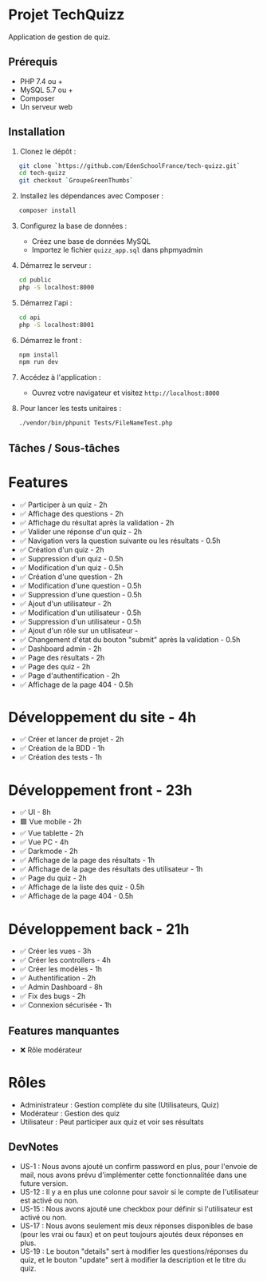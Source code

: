 # Projet TechQuizz

Application de gestion de quiz.

## Prérequis

- PHP 7.4 ou +
- MySQL 5.7 ou +
- Composer
- Un serveur web 

## Installation

1. Clonez le dépôt :
```bash
   git clone `https://github.com/EdenSchoolFrance/tech-quizz.git`
   cd tech-quizz
   git checkout `GroupeGreenThumbs`
```

2. Installez les dépendances avec Composer :
```bash
   composer install
```

3. Configurez la base de données :
   - Créez une base de données MySQL
   - Importez le fichier `quizz_app.sql` dans phpmyadmin

4. Démarrez le serveur :
```bash
   cd public
   php -S localhost:8000
```
5. Démarrez l'api :
```bash
   cd api
   php -S localhost:8001
```

6. Démarrez le front :
```bash
   npm install
   npm run dev
```

7. Accédez à l'application :
   - Ouvrez votre navigateur et visitez `http://localhost:8000`

8. Pour lancer les tests unitaires :
```bash
   ./vendor/bin/phpunit Tests/FileNameTest.php
```

## Tâches / Sous-tâches

# Features
- ✅ Participer à un quiz - 2h
- ✅ Affichage des questions - 2h
- ✅ Affichage du résultat après la validation - 2h
- ✅ Valider une réponse d'un quiz - 2h
- ✅ Navigation vers la question suivante ou les résultats - 0.5h
- ✅ Création d'un quiz - 2h
- ✅ Suppression d'un quiz - 0.5h
- ✅ Modification d'un quiz - 0.5h
- ✅ Création d'une question - 2h
- ✅ Modification d'une question - 0.5h
- ✅ Suppression d'une question - 0.5h
- ✅ Ajout d'un utilisateur - 2h
- ✅ Modification d'un utilisateur - 0.5h
- ✅ Suppression d'un utilisateur - 0.5h
- ✅ Ajout d'un rôle sur un utilisateur - 
- ✅ Changement d'état du bouton "submit" après la validation - 0.5h
- ✅ Dashboard admin - 2h
- ✅ Page des résultats - 2h
- ✅ Page des quiz - 2h
- ✅ Page d'authentification - 2h
- ✅ Affichage de la page 404 - 0.5h

# Développement du site - 4h

- ✅ Créer et lancer de projet - 2h
- ✅ Création de la BDD - 1h
- ✅ Création des tests - 1h

# Développement front - 23h

- ✅ UI - 8h
- 🟩 Vue mobile - 2h
- ✅ Vue tablette - 2h
- ✅ Vue PC - 4h
- ✅ Darkmode - 2h
- ✅ Affichage de la page des résultats - 1h
- ✅ Affichage de la page des résultats des utilisateur - 1h
- ✅ Page du quiz - 2h
- ✅ Affichage de la liste des quiz - 0.5h
- ✅ Affichage de la page 404 - 0.5h

# Développement back - 21h

- ✅ Créer les vues - 3h
- ✅ Créer les controllers - 4h
- ✅ Créer les modèles - 1h
- ✅ Authentification - 2h
- ✅ Admin Dashboard - 8h
- ✅ Fix des bugs - 2h
- ✅ Connexion sécurisée - 1h

## Features manquantes

- ❌ Rôle modérateur

# Rôles
  - Administrateur : Gestion complète du site (Utilisateurs, Quiz)
  - Modérateur : Gestion des quiz
  - Utilisateur : Peut participer aux quiz et voir ses résultats

## DevNotes

  - US-1 : Nous avons ajouté un confirm password en plus, pour l'envoie de mail, nous avons prévu d'implémenter cette fonctionnalitée dans une future version.
  - US-12 : Il y a en plus une colonne pour savoir si le compte de l'utilisateur est activé ou non.
  - US-15 : Nous avons ajouté une checkbox pour définir si l'utilisateur est activé ou non.
  - US-17 : Nous avons seulement mis deux réponses disponibles de base (pour les vrai ou faux) et on peut toujours ajoutés deux réponses en plus.
  - US-19 : Le bouton "details" sert à modifier les questions/réponses du quiz, et le bouton "update" sert à modifier la description et le titre du quiz.